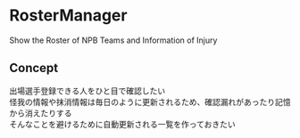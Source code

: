 # RosterManager
Show the Roster of NPB Teams and Information of Injury

## Concept
出場選手登録できる人をひと目で確認したい  
怪我の情報や抹消情報は毎日のように更新されるため、確認漏れがあったり記憶から消えたりする  
そんなことを避けるために自動更新される一覧を作っておきたい  
